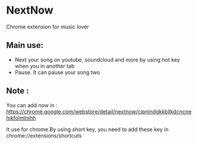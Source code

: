 # NextNow
Chrome extension for music lover 
## Main use:
* Next your song on youtube, soundcloud and more by using hot key when you in another tab
* Pause. It can pause your song two
## Note :
You can add now in :  https://chrome.google.com/webstore/detail/nextnow/cipnindgkkbllkdcncnehjkfolmlnihh

It use for chrome.By using short key, you need to add these key in chrome://extensions/shortcuts
